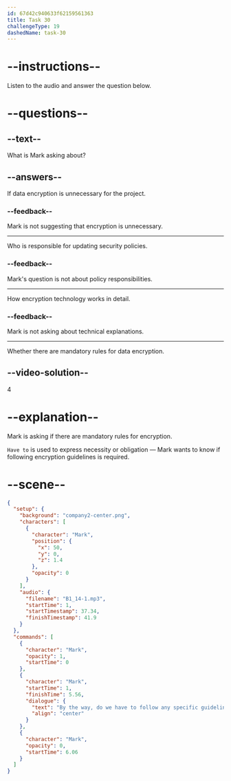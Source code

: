 ```yaml
---
id: 67d42c940633f62159561363
title: Task 30
challengeType: 19
dashedName: task-30
---
```


<!-- (audio) Mark: By the way, do we have to follow any specific guidelines for data encryption? -->

# --instructions--

Listen to the audio and answer the question below.

# --questions--

## --text--

What is Mark asking about?

## --answers--

If data encryption is unnecessary for the project.

### --feedback--

Mark is not suggesting that encryption is unnecessary.

---

Who is responsible for updating security policies.

### --feedback--

Mark's question is not about policy responsibilities.

---

How encryption technology works in detail.

### --feedback--

Mark is not asking about technical explanations.

---

Whether there are mandatory rules for data encryption.

## --video-solution--

4

# --explanation--

Mark is asking if there are mandatory rules for encryption.

`Have to` is used to express necessity or obligation — Mark wants to know if following encryption guidelines is required.

# --scene--

```json
{
  "setup": {
    "background": "company2-center.png",
    "characters": [
      {
        "character": "Mark",
        "position": {
          "x": 50,
          "y": 0,
          "z": 1.4
        },
        "opacity": 0
      }
    ],
    "audio": {
      "filename": "B1_14-1.mp3",
      "startTime": 1,
      "startTimestamp": 37.34,
      "finishTimestamp": 41.9
    }
  },
  "commands": [
    {
      "character": "Mark",
      "opacity": 1,
      "startTime": 0
    },
    {
      "character": "Mark",
      "startTime": 1,
      "finishTime": 5.56,
      "dialogue": {
        "text": "By the way, do we have to follow any specific guidelines for data encryption?",
        "align": "center"
      }
    },
    {
      "character": "Mark",
      "opacity": 0,
      "startTime": 6.06
    }
  ]
}
```
